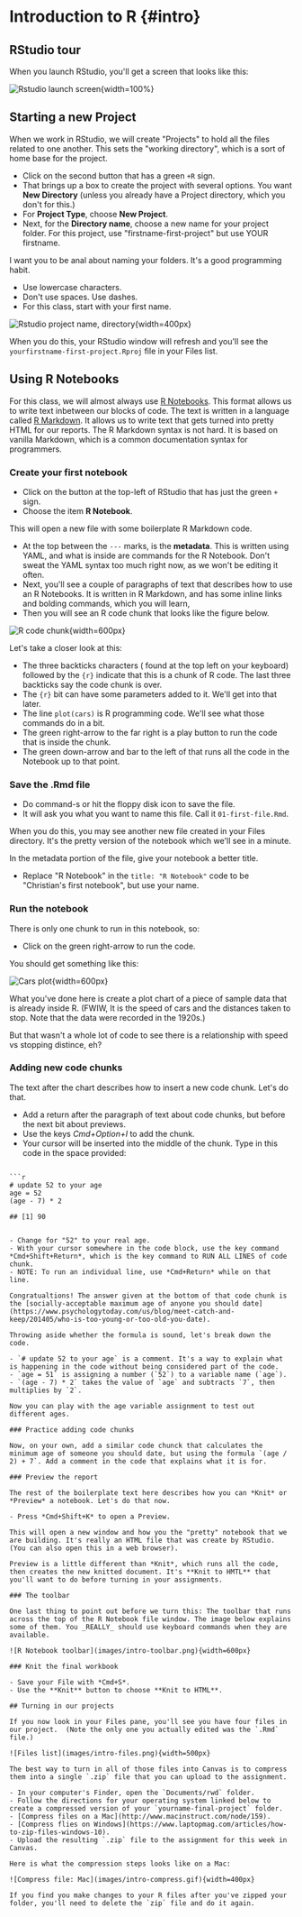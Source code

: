 # Introduction to R {#intro}

## RStudio tour

When you launch RStudio, you'll get a screen that looks like this:

![Rstudio launch screen](images/intro-start.png){width=100%}

## Starting a new Project

When we work in RStudio, we will create "Projects" to hold all the files related to one another. This sets the "working directory", which is a sort of home base for the project.

- Click on the second button that has a green `+R` sign.
- That brings up a box to create the project with several options. You want **New Directory** (unless you already have a Project directory, which you don't for this.)
- For **Project Type**, choose **New Project**.
- Next, for the **Directory name**, choose a new name for your project folder. For this project, use "firstname-first-project" but use YOUR firstname.

I want you to be anal about naming your folders. It's a good programming habit.

- Use lowercase characters.
- Don't use spaces. Use dashes.
- For this class, start with your first name.

![Rstudio project name, directory](images/intro-newproject.png){width=400px}

When you do this, your RStudio window will refresh and you'll see the `yourfirstname-first-project.Rproj` file in your Files list.

## Using R Notebooks

For this class, we will almost always use [R Notebooks](https://rmarkdown.rstudio.com/lesson-10.html). This format allows us to write text inbetween our blocks of code. The text is written in a language called [R Markdown](https://rmarkdown.rstudio.com/lesson-1.html). It allows us to write text that gets turned into pretty HTML for our reports. The R Markdown syntax is not hard. It is based on vanilla Markdown, which is a common documentation syntax for programmers.

### Create your first notebook

- Click on the button at the top-left of RStudio that has just the green `+` sign.
- Choose the item **R Notebook**.

This will open a new file with some boilerplate R Markdown code.

- At the top between the `---` marks, is the **metadata**. This is written using YAML, and what is inside are commands for the R Notebook. Don't sweat the YAML syntax too much right now, as we won't be editing it often.
- Next, you'll see a couple of paragraphs of text that describes how to use an R Notebooks. It is written in R Markdown, and has some inline links and bolding commands, which you will learn,
- Then you will see an R code chunk that looks like the figure below.

![R code chunk](images/intro-rcodechunk.png){width=600px}

Let's take a closer look at this:

- The three backticks characters ( found at the top left on your keyboard) followed by the `{r}` indicate that this is a chunk of R code. The last three backticks say the code chunk is over.
- The `{r}` bit can have some parameters added to it. We'll get into that later.
- The line `plot(cars)` is R programming code. We'll see what those commands do in a bit.
- The green right-arrow to the far right is a play button to run the code that is inside the chunk.
- The green down-arrow and bar to the left of that runs all the code in the Notebook up to that point.

### Save the .Rmd file

- Do command-s or hit the floppy disk icon to save the file.
- It will ask you what you want to name this file. Call it `01-first-file.Rmd`.

When you do this, you may see another new file created in your Files directory. It's the pretty version of the notebook which we'll see in a minute.

In the metadata portion of the file, give your notebook a better title.

- Replace "R Notebook" in the `title: "R Notebook"` code to be "Christian's first notebook", but use your name.

### Run the notebook

There is only one chunk to run in this notebook, so:

- Click on the green right-arrow to run the code.

You should get something like this:

![Cars plot](images/intro-defaultplot.png){width=600px}

What you've done here is create a plot chart of a piece of sample data that is already inside R. (FWIW, It is the speed of cars and the distances taken to stop. Note that the data were recorded in the 1920s.)

But that wasn't a whole lot of code to see there is a relationship with speed vs stopping distince, eh?

### Adding new code chunks

The text after the chart describes how to insert a new code chunk. Let's do that.

- Add a return after the paragraph of text about code chunks, but before the next bit about previews.
- Use the keys *Cmd+Option+I* to add the chunk.
- Your cursor will be inserted into the middle of the chunk. Type in this code in the space provided:

```pre

```r
# update 52 to your age
age = 52
(age - 7) * 2
```

```
## [1] 90
```
```

- Change for "52" to your real age.
- With your cursor somewhere in the code block, use the key command *Cmd+Shift+Return*, which is the key command to RUN ALL LINES of code chunk.
- NOTE: To run an individual line, use *Cmd+Return* while on that line.

Congratualtions! The answer given at the bottom of that code chunk is the [socially-acceptable maximum age of anyone you should date](https://www.psychologytoday.com/us/blog/meet-catch-and-keep/201405/who-is-too-young-or-too-old-you-date).

Throwing aside whether the formula is sound, let's break down the code.

- `# update 52 to your age` is a comment. It's a way to explain what is happening in the code without being considered part of the code.
- `age = 51` is assigning a number (`52`) to a variable name (`age`).
- `(age - 7) * 2` takes the value of `age` and subtracts `7`, then multiplies by `2`.

Now you can play with the age variable assignment to test out different ages.

### Practice adding code chunks

Now, on your own, add a similar code chunck that calculates the minimum age of someone you should date, but using the formula `(age / 2) + 7`. Add a comment in the code that explains what it is for.

### Preview the report

The rest of the boilerplate text here describes how you can *Knit* or *Preview* a notebook. Let's do that now.

- Press *Cmd+Shift+K* to open a Preview.

This will open a new window and how you the "pretty" notebook that we are building. It's really an HTML file that was create by RStudio. (You can also open this in a web browser).

Preview is a little different than *Knit*, which runs all the code, then creates the new knitted document. It's **Knit to HMTL** that you'll want to do before turning in your assignments.

### The toolbar

One last thing to point out before we turn this: The toolbar that runs across the top of the R Notebook file window. The image below explains some of them. You _REALLY_ should use keyboard commands when they are available.

![R Notebook toolbar](images/intro-toolbar.png){width=600px}

### Knit the final workbook

- Save your File with *Cmd+S*.
- Use the **Knit** button to choose **Knit to HTML**.

## Turning in our projects

If you now look in your Files pane, you'll see you have four files in our project.  (Note the only one you actually edited was the `.Rmd` file.)

![Files list](images/intro-files.png){width=500px}

The best way to turn in all of those files into Canvas is to compress them into a single `.zip` file that you can upload to the assignment.

- In your computer's Finder, open the `Documents/rwd` folder.
- Follow the directions for your operating system linked below to create a compressed version of your `yourname-final-project` folder.
- [Compress files on a Mac](http://www.macinstruct.com/node/159).
- [Compress flies on Windows](https://www.laptopmag.com/articles/how-to-zip-files-windows-10).
- Upload the resulting `.zip` file to the assignment for this week in Canvas.

Here is what the compression steps looks like on a Mac:

![Compress file: Mac](images/intro-compress.gif){width=400px}

If you find you make changes to your R files after you've zipped your folder, you'll need to delete the `zip` file and do it again.
